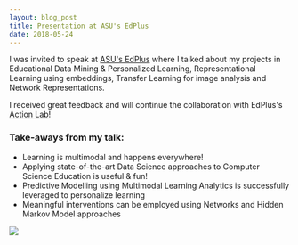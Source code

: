 ```yaml
---
layout: blog_post
title: Presentation at ASU's EdPlus
date: 2018-05-24
---
```


I was invited to speak at [ASU's EdPlus][edplus] where I talked about my projects in Educational Data Mining & Personalized Learning, Representational Learning using embeddings, Transfer Learning for image analysis and Network Representations.

I received great feedback and will continue the collaboration with EdPlus's [Action Lab][actionlab]!

### Take-aways from my talk:
* Learning is multimodal and happens everywhere!
* Applying state-of-the-art Data Science approaches to Computer Science Education is useful & fun!
* Predictive Modelling using Multimodal Learning Analytics is successfully leveraged to personalize learning
* Meaningful interventions can be employed using Networks and Hidden Markov Model approaches

[edplus]: https://edplus.asu.edu/
[actionlab]: https://edplus.asu.edu/what-we-do/action-lab

<img class="post-image-bottom" src="{{ site.baseurl }}/images/edplus_ppt.jpg" />